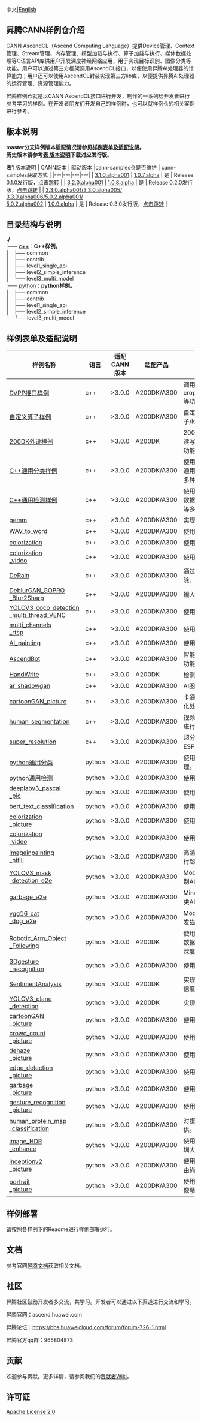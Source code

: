 中文|[English](README.md)

## 昇腾CANN样例仓介绍
   
CANN AscendCL（Ascend Computing Language）提供Device管理、Context管理、Stream管理、内存管理、模型加载与执行、算子加载与执行、媒体数据处理等C语言API库供用户开发深度神经网络应用，用于实现目标识别、图像分类等功能。用户可以通过第三方框架调用AscendCL接口，以便使用昇腾AI处理器的计算能力；用户还可以使用AscendCL封装实现第三方lib库，以便提供昇腾AI处理器的运行管理、资源管理能力。

昇腾样例仓就是以CANN AscendCL接口进行开发，制作的一系列给开发者进行参考学习的样例。在开发者朋友们开发自己的样例时，也可以就样例仓的相关案例进行参考。

## 版本说明

**master分支样例版本适配情况请参见[样例表单及适配说明](#Version-of-samples)。     
历史版本请参考[表 版本说明](#Version-Description)下载对应发行版**。

**表1** 版本说明<a name="Version-Description"></a>
| CANN版本 | 驱动版本 |cann-samples仓是否维护 | cann-samples获取方式 |
|---|---|---|---|
| [3.1.0.alpha001](https://ascend.huawei.com/#/software/cann/download) | [1.0.7.alpha](https://www.hiascend.com/en/hardware/firmware-drivers?tag=community) | 是 | Release 0.1.0发行版，[点击跳转](https://github.com/Ascend/samples/releases/v0.1.0) |
| [3.2.0.alpha001](https://ascend.huawei.com/#/software/cann/download) | [1.0.8.alpha](https://www.hiascend.com/en/hardware/firmware-drivers?tag=community) | 是 | Release 0.2.0发行版，[点击跳转](https://github.com/Ascend/samples/releases/v0.2.0) |
| [3.3.0.alpha001/3.3.0.alpha005/<br>3.3.0.alpha006/5.0.2.alpha001/<br>5.0.2.alpha002](https://ascend.huawei.com/#/software/cann/download) | [1.0.9.alpha](https://www.hiascend.com/en/hardware/firmware-drivers?tag=community) | 是 | Release 0.3.0发行版，[点击跳转](https://github.com/Ascend/samples/releases/v0.3.0) |

## 目录结构与说明

**./**   
├── [c++](./cplusplus)：**C++样例。**    
│   ├── common   
│   ├── contrib   
│   ├── level1_single_api   
│   ├── level2_simple_inference   
│   └── level3_multi_model      
├── [python](./python)：**python样例。**  
│   ├── common   
│   ├── contrib   
│   ├── level1_single_api   
│   ├── level2_simple_inference   
└   └── level3_multi_model   

## 样例表单及适配说明<a name="Version-of-samples"></a>

| 样例名称 | 语言 | 适配CANN版本 | 适配产品 | 简介 |
|---|---|---|---|---|
| [DVPP接口样例](./cplusplus/level2_simple_inference/0_data_process) |  c++ | >3.0.0  | A200DK/A300 | 调用dvpp的相关接口，实现图像处理。包含crop/vdec/venc/jpegd/jpege/resize/batchcrop/cropandpaste等功能 |
| [自定义算子样例](./cplusplus/level1_single_api/4_op_dev/2_verify_op) |  c++ | >3.0.0   | A200DK/A300 | 自定义算子运行验证，包含Add算子/batchnorm算子/conv2d算子/lstm算子/matmul算子/reshape算子等运行验证。|
| [200DK外设样例](./cplusplus/level1_single_api/5_200dk_peripheral) |  c++ | >3.0.0  | A200DK| 200DK外设接口相关案例，包含 对GPIO的引脚做配置/使用i2c读写数据/使用uart1串口收发数据/使用摄像头拍摄照片或视频 等功能。|
| [C++通用分类样例](./cplusplus/level2_simple_inference/1_classification) |  c++ | >3.0.0   | A200DK/A300 | 使用googlenet/ResNet-50模型对输入数据进行分类推理。包含 通用图片/通用视频/动态batch/多batch/视频码流/通用摄像头 等多种特性样例。|
| [C++通用检测样例](./cplusplus/level2_simple_inference/2_object_detection) |  c++ | >3.0.0   | A200DK/A300 | 使用人脸检测/yolov3/yolov4/vgg_ssd/faster_rcnn模型对输入数据进行检测。包含 通用图片/通用视频//视频码流/通用摄像头 等多种特性样例。|
| [gemm](./cplusplus/level1_single_api/1_acl/4_blas/gemm) |  c++ | >3.0.0   | A200DK/A300 | 实现矩阵-矩阵乘运算。|
| [WAV_to_word](./cplusplus/level2_simple_inference/5_nlp/WAV_to_word) |  c++ | >3.0.0 | A200DK/A300 | 使用语音转换模型对输入语音进行推理。|
| [colorization](./cplusplus/level2_simple_inference/6_other/colorization) |  c++ | >3.0.0 | A200DK/A300 | 使用colorization模型对输入的黑白图片进行上色推理。| 
| [colorization<br>_video](./cplusplus/level2_simple_inference/6_other/colorization_video) |  c++ | >3.0.0 | A200DK/A300 | 使用黑白图像上色模型对输入的黑白视频进行推理。|
| [DeRain](./cplusplus/level2_simple_inference/6_other/DeRain) |  c++ | >3.0.0 | A200DK/A300 | 通过读取本地雨天退化图像数据，对场景中的雨线、雨雾进行去除，实现图像增强效果。|
| [DeblurGAN_GOPRO<br>_Blur2Sharp](./cplusplus/level2_simple_inference/6_other/DeblurGAN_GOPRO_Blur2Sharp) |  c++ | >3.0.0 | A200DK/A300 | 输入一张模糊图片，使用DeblurGAN将其变清晰。|
| [YOLOV3_coco_detection<br>_multi_thread_VENC](./cplusplus/level2_simple_inference/n_performance/1_multi_process_thread/YOLOV3_coco_detection_multi_thread_VENC) |  c++ | >3.0.0 | A200DK/A300 | 使用yolov3模型对输入视频进行分类推理。（多线程处理）|
| [multi_channels<br>_rtsp](./cplusplus/level2_simple_inference/n_performance/1_multi_process_thread/multi_channels_rtsp) |  c++ |>3.0.0  | A200DK/A300| 使用人脸检测模型同时对两路视频流进行人脸检测。|
| [AI_painting](./cplusplus/contrib/AI_painting) |  c++ | >3.0.0  | A200DK/A300 | 使用AI_painting模型根据输入的类目和布局信息生成风景图画。|
| [AscendBot](./cplusplus/contrib/AscendBot) |  c++ | >3.0.0  | A200DK/A300 | 智能小车被手机APK遥控，实现物体跟随、车轨道循线、防跌落功能。|
| [HandWrite](./cplusplus/contrib/HandWrite) |  c++ | >3.0.0  | A200DK| 检测摄像头中的文字，并在presenter界面中给出检测结果。|
| [ar_shadowgan](./cplusplus/contrib/ar_shadowgan) |  c++ | >3.0.0  | A200DK/A300 | AI图片GAN阴影生成样例，使用GAN模型对输入图片进行推理。|
| [cartoonGAN_picture](./cplusplus/contrib/cartoonGAN_picture) |  c++ | >3.0.0  | A200DK/A300 | 卡通图像生成样例，使用cartoonGAN模型对输入图片进行卡通化处理。|
| [human_segmentation](./cplusplus/contrib/human_segmentation) |  c++ | >3.0.0  | A200DK/A300 | 视频人体语义分割样例，使用语义分割模型对输入的视频中人体进行语义分割推理。|
| [super_resolution](./cplusplus/contrib/super_resolution) |  c++ | >3.0.0  | A200DK/A300 | 超分辨率图像处理样例，使用SRCNN、FSRCNN、VDSR和ESPCN四种模型之一对输入图片进行图像超分辨率处理。|
| [python通用分类](./python/level2_simple_inference/1_classification) |  python | >3.0.0 | A200DK/A300 | 使用googlenet/inceptionv3/vgg16模型对输入数据进行分类推理。|
| [python通用检测](./python/level2_simple_inference/1_classification) |  python | >3.0.0 | A200DK/A300 |使用人脸检测/yolov3/yolov4模型对输入数据进行检测。|
| [deeplabv3_pascal<br>_pic](./python/level2_simple_inference/3_segmentation/deeplabv3_pascal_pic) | python | >3.0.0 | A200DK/A300 | 使用deeplabv3+模型对输入图片进行语义分割。|
| [bert_text_classification](./python/level2_simple_inference/5_nlp/bert_text_classification) | python | >3.0.0 | A200DK/A300 | 使用bert模型对文本进行分类。|
| [colorization<br>_picture](./python/level2_simple_inference/6_other/colorization_picture) | python | >3.0.0 | A200DK/A300 | 使用colorization模型对输入的黑白图片进行上色推理。|
| [colorization<br>_video](./python/level2_simple_inference/6_other/colorization_video) | python | >3.0.0 | A200DK/A300 | 使用黑白图像上色模型对输入的黑白视频进行推理。|
| [imageinpainting<br>_hifill](./python/level2_simple_inference/6_other/imageinpainting_hifill) | python | >3.0.0 | A200DK/A300 | 高清图像修复样例，对待修复的jpg图片以及对应的mask图片进行超高分辨率的图像修复，生成修复后的图片。|
| [YOLOV3_mask<br>_detection_e2e](./python/level2_simple_inference/n_e2e/YOLOV3_mask_detection_e2e) | python | >3.0.0 | A200DK/A300 | ModelArts+Ascend310 从modelarts到线下部署，开发口罩识别AI应用（图片输入+图片输出）|
| [garbage_e2e](./python/level2_simple_inference/n_e2e/garbage_e2e) | python | >3.0.0 | A200DK/A300 | MindSpore+Ascend310 从MindSpore到线下部署，开发垃圾分类AI应用（图片输入+图片输出）|
| [vgg16_cat<br>_dog_e2e](./python/level2_simple_inference/n_e2e/vgg16_cat_dog_e2e) | python | >3.0.0 | A200DK/A300 | ModelArts- jupyter +Ascend310 从ModelArts到线下部署，开发猫狗识别AI应用（图片输入+图片输出）|
| [Robotic_Arm_Object<br>_Following](./python/level3_multi_model/Robotic_Arm_Object_Following) | python | >3.0.0 | A200DK | 使用Atlas200DK运行Yolov3模型，对双目深度相机给出的RGB数据流进行推理，实时检测目标在图像中的位置。并结合相机的深度数据流，控制机械臂的姿态，使得机械臂跟随目标移动。|
| [3Dgesture<br>_recognition](./python/contrib/3Dgesture_recognition) | python | >3.0.0 | A200DK/A300 | 使用3DCNN模型对数据进行分类推理。|
| [SentimentAnalysis](./python/contrib/SentimentAnalysis) | python | >3.0.0 | A200DK | 实现了句子级情感极性分类网络的推理功能，输出每个类别的置信度。|
| [YOLOV3_plane<br>_detection](./python/contrib/YOLOV3_plane_detection) | python | >3.0.0 | A200DK | 实现对遥感图像中飞机目标检测的功能。|
| [cartoonGAN<br>_picture](./python/contrib/cartoonGAN_picture) | python | >3.0.0 | A200DK/A300  | 使用cartoonGAN模型对输入图片进行卡通化处理。|
| [crowd_count<br>_picture](./python/contrib/crowd_count_picture) | python | >3.0.0 | A200DK/A300  | 使用count_person.caffe模型对密集人群进行计数。|
| [dehaze<br>_picture](./python/contrib/crowd_count_picture) | python | >3.0.0 | A200DK/A300  | 使用deploy_vel模型对输入图片进行去雾。|
| [edge_detection<br>_picture](./python/contrib/edge_detection_picture) | python | >3.0.0 | A200DK/A300  | 使用RCF模型对输入图片进行边缘检测。|
| [garbage<br>_picture](./python/contrib/garbage_picture) | python | >3.0.0 | A200DK/A300  | 使用mobilenetV2模型对输入图片进行分类推理。|
| [gesture_recognition<br>_picture](./python/contrib/garbage_picture) | python | >3.0.0 | A200DK/A300  | 使用gesture_yuv模型对输入图片进行手势识别。|
| [human_protein_map<br>_classification](./python/contrib/human_protein_map_classification) | python | >3.0.0 | A200DK/A300  | 对蛋白质图像进行自动化分类评估，本案例由上海交通大学提供。|
| [image_HDR<br>_enhance](./python/contrib/image_HDR_enhance) | python | >3.0.0 | A200DK/A300  | 使用模型对曝光不足的输入图片进行HDR效果增强，本案例由深圳大学贡献。|
| [inceptionv2<br>_picture](./python/contrib/inceptionv2_picture) | python | >3.0.0 | A200DK/A300  | 使用InceptionV2模型对输入的踢脚线图片进行分类推理，本样例由尚艺良品贡献。|
| [portrait<br>_picture](./python/contrib/portrait_picture) | python | >3.0.0 | A200DK/A300  | 使用PortraitNet模型对输入图片中人像进行分割，然后与背景图像融合，实现背景替换，本样例为清华大学贡献。|

## 样例部署

   请按照各样例下的Readme进行样例部署运行。   

## 文档

参考官网[昇腾文档](https://support.huaweicloud.com/ascend/index.html)获取相关文档。

## 社区

昇腾社区鼓励开发者多交流，共学习。开发者可以通过以下渠道进行交流和学习。

昇腾官网：ascend.huawei.com

昇腾论坛：https://bbs.huaweicloud.com/forum/forum-726-1.html

昇腾官方qq群：965804873

## 贡献

欢迎参与贡献。更多详情，请参阅我们的[贡献者Wiki](./CONTRIBUTING_CN.md)。

## 许可证
[Apache License 2.0](LICENSE)